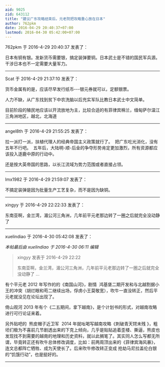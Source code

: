 ```yaml
---
aid: 9025
zid: 643112
title: "建议广东攻略结束后，元老院把攻略重心放在日本"
author: 762pkm
date: 2016-04-29 20:40:37+07:00
lastmod: 2016-04-30 05:42:00+07:00
---
```


762pkm 于 2016-4-29 20:40:37 发表了：

日本有铜有银。发新货币需要银，搞定装弹要铜。日本武士是不错的国民军兵源。干涉日本也不一定需要大量军力。

---

Scat 于 2016-4-29 21:37:10 发表了：

货币金属有的是，应该尽早发行纸币---银元券就可以，定额银票。

人力不缺，从广东找到贫下中农洗脑以后充实军队比教日本武士中文简单。

目前阶段的殖民地应该以开流放地为主，比较合适的有菲律宾棉兰，缅甸萨尔温江三角洲地区，越北，北海道

---

angel8th 于 2016-4-29 21:55:25 发表了：

拉一派打一派，扶植代理人的经典帝国主义政策就行了。&nbsp;&nbsp;把广东吃光消化，没有五年不行吧。&nbsp;&nbsp;五年后，大陆明-顺-后金的争夺形势肯定更加激烈，所有资源都应该投入逐鹿中原的行动中。

还是按大英帝国的思路，以长江流域为势力范围或者直接占领。

---

lmx1982 于 2016-4-29 21:59:07 发表了：

不搞定装弹是因为批量生产工艺复杂，而不是因为缺铜。

---

xingyy 于 2016-4-29 22:22:33 发表了：

东南亚啊，金兰湾，湄公河三角洲，几年前平元老那边转了一圈之后就完全没动静了

---

xuelindiao 于 2016-4-30 05:42:08 发表了：

_本帖最后由 xuelindiao 于 2016-4-30 06:11 编辑_

> xingyy 发表于 2016-4-29 22:22
>
> 东南亚啊，金兰湾，湄公河三角洲，几年前平元老那边转了一圈之后就完全没动静了 ...

有个平元老 2012 年写作的的《南国山河》，剧情&nbsp;&nbsp;鸿基堡二期开发和与北越割据小王的冲突（胡烂眼和苟二继续出场，俘虏小王莫敬宽），吹牛一直没转正，然后平元老就没见在论坛出现了。

倚山观河 2013 年有个《二五期间，拿下越南》，是个计划书的形式，对越南攻略进行可行论证来着。

另外贴吧的&nbsp;&nbsp;熊皮帽子近卫军&nbsp;&nbsp;2014 年就吆喝写越南攻略《刺破青天锷未残 》，粗坯们极为不喜前几节剧透出来的下克上倾向，几乎是贴贴追着歪楼、撕逼，熊皮也发现找不到需要的越南的地理和历史资料，就以此搁笔了。其实同人怎么写都无所谓，毕竟转正还有吹牛总体修改调度，比如：前两周顶出来的《菲律宾海风暴》，连文总都阵亡牺牲、成为天使长了。后来吹牛修改转正变成 抢劫马尼拉盖伦白银的“饥饿行动”，也是挺好的。

---

